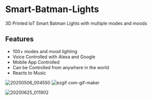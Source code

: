 # Smart-Batman-Lights
3D Printed IoT Smart Batman Lights with multiple modes and moods

## Features

- 100+ modes and mood lighting
- Voice Controlled with Alexa and Google
- Mobile App Controlled  
- Can be Controlled from anywhere in the world  
- Reacts to Music


![20200506_004550](https://user-images.githubusercontent.com/22457544/137613235-57c6365f-bc8c-429e-94e6-5ee489f32643.gif)
![ezgif com-gif-maker](https://user-images.githubusercontent.com/22457544/137613279-dc329cac-7d8d-4894-b01d-c0e2e414a12d.gif)

![20200625_011902](https://user-images.githubusercontent.com/22457544/137613216-c434889d-ec1b-4f9a-993d-7d33972007ca.jpg)
